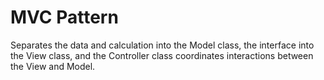 # MVC Pattern
Separates the data and calculation into the Model class, the interface into the View class, and the Controller class coordinates interactions between the View and Model.
